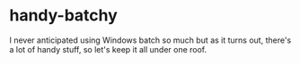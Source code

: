 # handy-batchy
I never anticipated using Windows batch so much but as it turns out, there's a lot of handy stuff, so let's keep it all under one roof.
